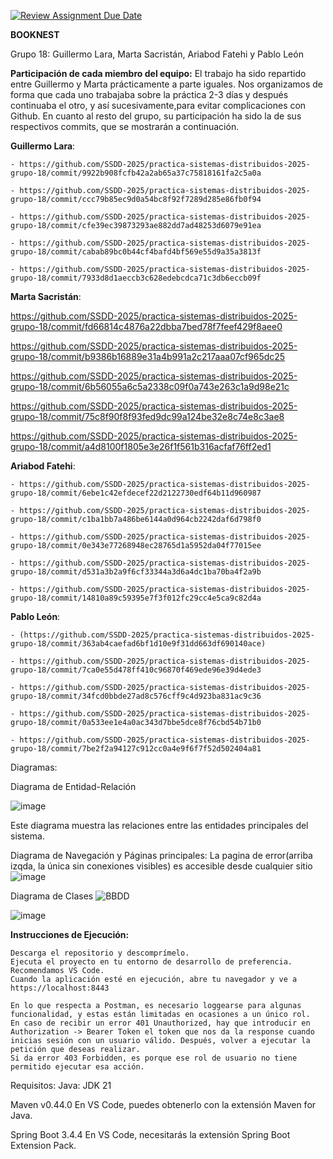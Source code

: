 [![Review Assignment Due Date](https://classroom.github.com/assets/deadline-readme-button-22041afd0340ce965d47ae6ef1cefeee28c7c493a6346c4f15d667ab976d596c.svg)](https://classroom.github.com/a/D1C1HU9V)

**BOOKNEST**

Grupo 18: Guillermo Lara, Marta Sacristán, Ariabod Fatehi y Pablo León

**Participación de cada miembro del equipo:**
El trabajo ha sido repartido entre Guillermo y Marta prácticamente a parte iguales. Nos organizamos de forma que cada uno trabajaba sobre la práctica 2-3 días y después continuaba el otro, y así sucesivamente,para evitar complicaciones con Github. En cuanto al resto del grupo, su participación ha sido la de sus respectivos commits, que se mostrarán a continuación.

**Guillermo Lara**:

    - https://github.com/SSDD-2025/practica-sistemas-distribuidos-2025-grupo-18/commit/9922b908fcfb42a2ab65a37c75818161fa2c5a0a

    - https://github.com/SSDD-2025/practica-sistemas-distribuidos-2025-grupo-18/commit/ccc79b85ec9d0a54bc8f92f7289d285e86fb0f94 

    - https://github.com/SSDD-2025/practica-sistemas-distribuidos-2025-grupo-18/commit/cfe39ec39873293ae882dd7ad48253d6079e91ea 

    - https://github.com/SSDD-2025/practica-sistemas-distribuidos-2025-grupo-18/commit/cabab89bc0b44cf4bafd4bf569e55d9a35a3813f 

    - https://github.com/SSDD-2025/practica-sistemas-distribuidos-2025-grupo-18/commit/7933d8d1aeccb3c628edebcdca71c3db6eccb09f 

**Marta Sacristán**:

https://github.com/SSDD-2025/practica-sistemas-distribuidos-2025-grupo-18/commit/fd66814c4876a22dbba7bed78f7feef429f8aee0

https://github.com/SSDD-2025/practica-sistemas-distribuidos-2025-grupo-18/commit/b9386b16889e31a4b991a2c217aaa07cf965dc25

https://github.com/SSDD-2025/practica-sistemas-distribuidos-2025-grupo-18/commit/6b56055a6c5a2338c09f0a743e263c1a9d98e21c

https://github.com/SSDD-2025/practica-sistemas-distribuidos-2025-grupo-18/commit/75c8f90f8f93fed9dc99a124be32e8c74e8c3ae8

https://github.com/SSDD-2025/practica-sistemas-distribuidos-2025-grupo-18/commit/a4d8100f1805e3e26f1f561b316acfaf76ff2ed1


**Ariabod Fatehi**:

    - https://github.com/SSDD-2025/practica-sistemas-distribuidos-2025-grupo-18/commit/6ebe1c42efdecef22d2122730edf64b11d960987 

    - https://github.com/SSDD-2025/practica-sistemas-distribuidos-2025-grupo-18/commit/c1ba1bb7a486be6144a0d964cb2242daf6d798f0 

    - https://github.com/SSDD-2025/practica-sistemas-distribuidos-2025-grupo-18/commit/0e343e77268948ec28765d1a5952da04f77015ee 

    - https://github.com/SSDD-2025/practica-sistemas-distribuidos-2025-grupo-18/commit/d531a3b2a9f6cf33344a3d6a4dc1ba70ba4f2a9b 

    - https://github.com/SSDD-2025/practica-sistemas-distribuidos-2025-grupo-18/commit/14810a89c59395e7f3f012fc29cc4e5ca9c82d4a 


**Pablo León**:

    - (https://github.com/SSDD-2025/practica-sistemas-distribuidos-2025-grupo-18/commit/363ab4caefad6bf1d10e9f31dd663df690140ace)

    - https://github.com/SSDD-2025/practica-sistemas-distribuidos-2025-grupo-18/commit/7ca0e55d478ff410c96870f469ede96e39d4ede3 

    - https://github.com/SSDD-2025/practica-sistemas-distribuidos-2025-grupo-18/commit/34fcd0bbde27ad8c576cff9c4d923ba831ac9c36 

    - https://github.com/SSDD-2025/practica-sistemas-distribuidos-2025-grupo-18/commit/0a533ee1e4a0ac343d7bbe5dce8f76cbd54b71b0 

    - https://github.com/SSDD-2025/practica-sistemas-distribuidos-2025-grupo-18/commit/7be2f2a94127c912cc0a4e9f6f7f52d502404a81 

Diagramas:

Diagrama de Entidad-Relación

![image](https://github.com/user-attachments/assets/15535b36-3c5b-454b-8c40-ab7c76438149)



Este diagrama muestra las relaciones entre las entidades principales del sistema.

Diagrama de Navegación y Páginas principales:
La pagina de error(arriba izqda, la única sin conexiones visibles) es accesible desde cualquier sitio
![image](https://github.com/user-attachments/assets/08079230-41ec-4317-a083-26f935b82a10)






Diagrama de Clases
![BBDD](https://github.com/user-attachments/assets/df780b3d-118d-447d-98a5-4f8b6ffb2670)

![image](https://github.com/user-attachments/assets/b709809d-1f3a-47ae-acfa-22e3b60e3d42)






**Instrucciones de Ejecución:**

    Descarga el repositorio y descomprímelo.
    Ejecuta el proyecto en tu entorno de desarrollo de preferencia. Recomendamos VS Code.
    Cuando la aplicación esté en ejecución, abre tu navegador y ve a https://localhost:8443

    En lo que respecta a Postman, es necesario loggearse para algunas funcionalidad, y estas están limitadas en ocasiones a un único rol. 
    En caso de recibir un error 401 Unauthorized, hay que introducir en Authorization -> Bearer Token el token que nos da la response cuando inicias sesión con un usuario válido. Después, volver a ejecutar la petición que deseas realizar.
    Si da error 403 Forbidden, es porque ese rol de usuario no tiene permitido ejecutar esa acción.

Requisitos:
Java: JDK 21

Maven v0.44.0
En VS Code, puedes obtenerlo con la extensión Maven for Java.

Spring Boot 3.4.4
En VS Code, necesitarás la extensión Spring Boot Extension Pack.

